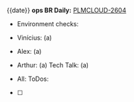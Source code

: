 {{date}}
**ops BR Daily:**
[PLMCLOUD-2604](https://strive.devops.t-systems-service.com/jira/browse/PLMCLOUD-2604)
- Environment checks:  

- Vinícius: (a) 
- Alex: (a) 
- Arthur: (a) 
Tech Talk: (a)
- All:
ToDos: 
- [ ] 